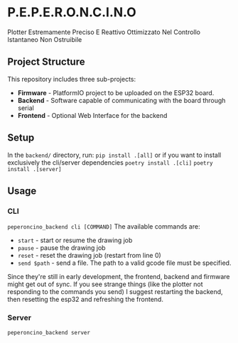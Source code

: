 # P.E.P.E.R.O.N.C.I.N.O

Plotter Estremamente Preciso E Reattivo Ottimizzato Nel Controllo Istantaneo Non Ostruibile

## Project Structure

This repository includes three sub-projects:

- **Firmware** - PlatformIO project to be uploaded on the ESP32 board.
- **Backend** - Software capable of communicating with the board through serial
- **Frontend** - Optional Web Interface for the backend

## Setup

In the `backend/` directory, run:
`pip install .[all]`
or if you want to install exclusively the cli/server dependencies
`poetry install .[cli]`
`poetry install .[server]`

## Usage

### CLI

`peperoncino_backend cli [COMMAND]`
The available commands are:

- `start` - start or resume the drawing job
- `pause` - pause the drawing job
- `reset` - reset the drawing job (restart from line 0)
- `send $path` - send a file. The path to a valid gcode file must be specified.

Since they're still in early development, the frontend, backend and firmware might get out of sync. If you see strange things (like the plotter not responding to the commands you send) I suggest restarting the backend, then resetting the esp32 and refreshing the frontend.

### Server

`peperoncino_backend server`

